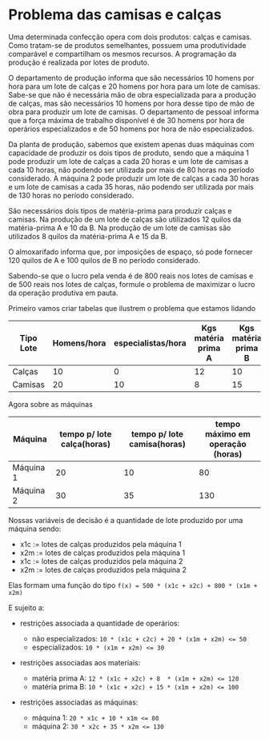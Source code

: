 # Problema das camisas e calças


Uma determinada confecção opera com dois produtos: calças e camisas. Como tratam-se de produtos semelhantes, possuem uma produtividade comparável e compartilham os mesmos recursos. A programação da produção é realizada por lotes de produto.

O departamento de produção informa que são necessários 10 homens por hora para um lote de calças e 20 homens por hora para um lote de camisas. Sabe-se que não é necessária mão de obra especializada para a produção de calças, mas são necessários 10 homens por hora desse tipo de mão de obra para produzir um lote de camisas. O departamento de pessoal informa que a força máxima de trabalho disponível é de 30 homens por hora de operários especializados e de 50 homens por hora de não especializados.

Da planta de produção, sabemos que existem apenas duas máquinas com capacidade de produzir os dois tipos de produto, sendo que a máquina 1 pode produzir um lote de calças a cada 20 horas e um lote de camisas a cada 10 horas, não podendo ser utilizada por mais de 80 horas no período considerado. A máquina 2 pode produzir um lote de calças a cada 30 horas e um lote de camisas a cada 35 horas, não podendo ser utilizada por mais de 130 horas no período considerado.

São necessários dois tipos de matéria-prima para produzir calças e camisas. Na produção de um lote de calças são utilizados 12 quilos da matéria-prima A e 10 da B. Na produção de um lote de camisas são utilizados 8 quilos da matéria-prima A e 15 da B.

O almoxarifado informa que, por imposições de espaço, só pode fornecer 120 quilos de A e 100 quilos de B no período considerado.

Sabendo-se que o lucro pela venda é de 800 reais nos lotes de camisas e de 500 reais nos lotes de calças, formule o problema de maximizar o lucro da operação produtiva em pauta.


Primeiro vamos criar tabelas que ilustrem o problema que estamos lidando

| Tipo Lote | Homens/hora | especialistas/hora |Kgs matéria prima A|Kgs matéria prima B| lucro |
|-----------|-------------|--------------------|-------------------|-------------------|-------|
| Calças    | 10          | 0                  |12                 |10                 | 500   |
| Camisas   | 20          | 10                 |8                  |15                 | 800   |

Agora sobre as máquinas 

| Máquina   | tempo p/ lote calça(horas) | tempo p/ lote camisa(horas) | tempo máximo em operação (horas) |
|-----------|----------------------------|-----------------------------|----------------------------------|
| Máquina 1 | 20                         | 10                          | 80                               |
| Máquina 2 | 30                         | 35                          | 130                              |


Nossas variáveis de decisão é a quantidade de lote produzido por uma máquina sendo:
- x1c := lotes de calças produzidos pela máquina 1
- x2m := lotes de calças produzidos pela máquina 1
- x1c := lotes de calças produzidos pela máquina 2
- x2m := lotes de calças produzidos pela máquina 2

Elas formam uma função do tipo `f(x) = 500 * (x1c + x2c) + 800 * (x1m + x2m)`


E sujeito a:
- restrições associada a quantidade de operários:
  - não especializados: `10 * (x1c + c2c) + 20 * (x1m + x2m) <= 50`
  - especializados: `10 * (x1m + x2m) <= 30`

- restrições associadas aos materiais:
  - matéria prima A: `12 * (x1c + x2c) + 8  * (x1m + x2m) <= 120`
  - matéria prima B: `10 * (x1c + x2c) + 15 * (x1m + x2m) <= 100`

- restrições associadas as máquinas:
  - máquina 1: `20 * x1c + 10 * x1m <= 80`
  - máquina 2: `30 * x2c + 35 * x2m <= 130`